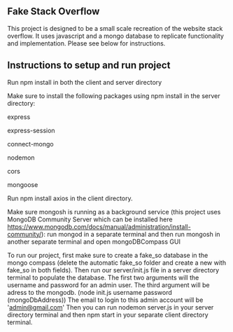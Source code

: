 ## Fake Stack Overflow

This project is designed to be a small scale recreation of the website stack overflow. It uses javascript and a mongo database to replicate functionality and implementation. Please see below for instructions.

## Instructions to setup and run project

Run npm install in both the client and server directory

Make sure to install the following packages using npm install in the server directory:


express


express-session


connect-mongo


nodemon


cors


mongoose



 Run npm install axios in the client directory.

Make sure mongosh is running as a background service (this project uses MongoDB Community Server which can be installed here https://www.mongodb.com/docs/manual/administration/install-community/):
run mongod in a separate terminal and then run mongosh in another separate terminal and open mongoDBCompass GUI

To run our project, first make sure to create a fake_so database in the mongo compass (delete the automatic fake_so folder and create a new with fake_so in both fields). Then run our server/init.js file in a server directory terminal to populate the database. The first two arguments will the username and password for an admin user. The third argument will be adress to the mongodb. (node init.js username password (mongoDbAddress)) The email to login to this admin account will be 'admin@gmail.com' Then you can run nodemon server.js in your server directory terminal and then npm start in your separate client directory terminal.







